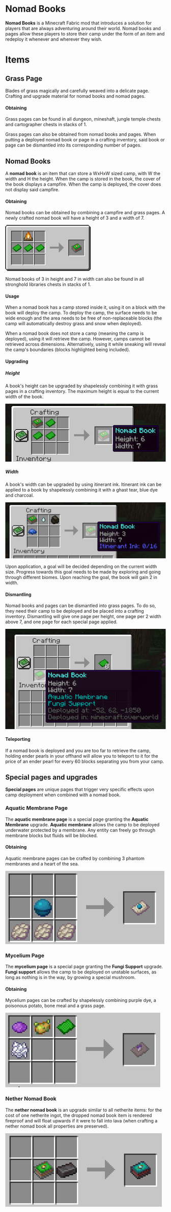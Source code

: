 # Nomad Books

**Nomad Books** is a Minecraft Fabric mod that introduces a solution for players that are always adventuring around their world. Nomad books and pages allow these players to store their camp under the form of an item and redeploy it whenever and wherever they wish.

# Items

## Grass Page

Blades of grass magically and carefully weaved into a delicate page. Crafting and upgrade material for nomad books and nomad pages.

#### Obtaining

Grass pages can be found in all dungeon, mineshaft, jungle temple chests and cartographer chests in stacks of 1.

Grass pages can also be obtained from nomad books and pages. When putting a deployed nomad book or page in a crafting inventory, said book or page can be dismantled into its corresponding number of pages.

## Nomad Books

A **nomad book** is an item that can store a WxHxW sized camp, with W the width and H the height. When the camp is stored in the book, the cover of the book displays a campfire. When the camp is deployed, the cover does not display said campfire.

#### Obtaining

Nomad books can be obtained by combining a campfire and grass pages. A newly crafted nomad book will have a height of 3 and a width of 7.

![image-20200102175340377](README.assets/image-20200102175340377.png)

Nomad books of 3 in height and 7 in width can also be found in all stronghold libraries chests in stacks of 1.

#### Usage

When a nomad book has a camp stored inside it, using it on a block with the book will deploy the camp. To deploy the camp, the surface needs to be wide enough and the area needs to be free of non-replaceable blocks (the camp will automatically destroy grass and snow when deployed).

When a nomad book does not store a camp (meaning the camp is deployed), using it will retrieve the camp. However, camps cannot be retrieved across dimensions. Alternatively, using it while sneaking will reveal the camp's boundaries (blocks highlighted being included).

#### Upgrading

##### Height

A book's height can be upgraded by shapelessly combining it with grass pages in a crafting inventory. The maximum height is equal to the current width of the book.

![image-20200113230337419](README.assets/image-20200113230337419.png)

##### Width

A book's width can be upgraded by using itinerant ink. Itinerant ink can be applied to a book by shapelessly combining it with a ghast tear, blue dye and charcoal.

![image-20200113230319255](README.assets/image-20200113230319255.png)

Upon application, a goal will be decided depending on the current width size. Progress towards this goal needs to be made by exploring and going through different biomes. Upon reaching the goal, the book will gain 2 in width.

#### Dismantling

Nomad books and pages can be dismantled into grass pages. To do so, they need their camp to be deployed and be placed into a crafting inventory. Dismantling will give one page per height, one page per 2 width above 7, and one page for each special page applied.

![image-20200113230552606](README.assets/image-20200113230552606.png)

#### Teleporting

If a nomad book is deployed and you are too far to retrieve the camp, holding ender pearls in your offhand will allow you to teleport to it for the price of an ender pearl for every 60 blocks separating you from your camp.

## Special pages and upgrades

**Special pages** are unique pages that trigger very specific effects upon camp deployment when combined with a nomad book.

### Aquatic Membrane Page

The **aquatic membrane page** is a special page granting the **Aquatic Membrane** upgrade. **Aquatic membrane** allows the camp to be deployed underwater protected by a membrane. Any entity can freely go through membrane blocks but fluids will be blocked.

#### Obtaining

Aquatic membrane pages can be crafted by combining 3 phantom membranes and a heart of the sea.

![image-20200113231238569](README.assets/image-20200113231238569.png)

### Mycelium Page

The **mycelium page** is a special page granting the **Fungi Support** upgrade. **Fungi support** allows the camp to be deployed on unstable surfaces, as long as nothing is in the way, by growing a special mushroom.

#### Obtaining

Mycelium pages can be crafted by shapelessly combining purple dye, a poisonous potato, bone meal and a grass page.

![image-20200113231129702](README.assets/image-20200113231129702.png)



### Nether Nomad Book

The **nether nomad book** is an upgrade similar to all netherite items: for the cost of one netherite ingot, the dropped nomad book item is rendered fireproof and will float upwards if it were to fall into lava (when crafting a nether nomad book all properties are preserved).

![image-20200712011325460](README.assets/image-20200712011325460.png)